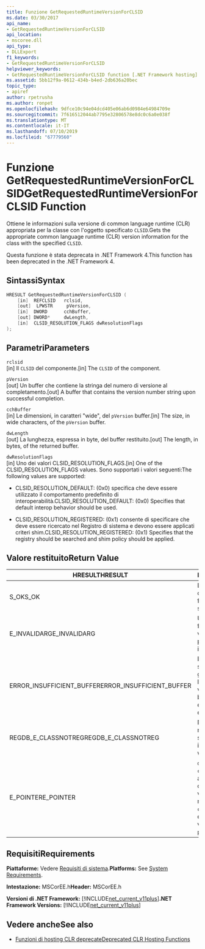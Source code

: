 ```yaml
---
title: Funzione GetRequestedRuntimeVersionForCLSID
ms.date: 03/30/2017
api_name:
- GetRequestedRuntimeVersionForCLSID
api_location:
- mscoree.dll
api_type:
- DLLExport
f1_keywords:
- GetRequestedRuntimeVersionForCLSID
helpviewer_keywords:
- GetRequestedRuntimeVersionForCLSID function [.NET Framework hosting]
ms.assetid: 5bb12f9a-0612-434b-b4ed-2db636a20bec
topic_type:
- apiref
author: rpetrusha
ms.author: ronpet
ms.openlocfilehash: 9dfce10c94e04dcd405e06ab6d0984e64984709e
ms.sourcegitcommit: 7f616512044ab7795e32806578e8dc0c6a0e038f
ms.translationtype: MT
ms.contentlocale: it-IT
ms.lasthandoff: 07/10/2019
ms.locfileid: "67779560"
---
```

# <a name="getrequestedruntimeversionforclsid-function"></a><span data-ttu-id="72b3d-102">Funzione GetRequestedRuntimeVersionForCLSID</span><span class="sxs-lookup"><span data-stu-id="72b3d-102">GetRequestedRuntimeVersionForCLSID Function</span></span>
<span data-ttu-id="72b3d-103">Ottiene le informazioni sulla versione di common language runtime (CLR) appropriata per la classe con l'oggetto specificato `CLSID`.</span><span class="sxs-lookup"><span data-stu-id="72b3d-103">Gets the appropriate common language runtime (CLR) version information for the class with the specified `CLSID`.</span></span>  
  
 <span data-ttu-id="72b3d-104">Questa funzione è stata deprecata in .NET Framework 4.</span><span class="sxs-lookup"><span data-stu-id="72b3d-104">This function has been deprecated in the .NET Framework 4.</span></span>  
  
## <a name="syntax"></a><span data-ttu-id="72b3d-105">Sintassi</span><span class="sxs-lookup"><span data-stu-id="72b3d-105">Syntax</span></span>  
  
```cpp  
HRESULT GetRequestedRuntimeVersionForCLSID (  
    [in]  REFCLSID   rclsid,   
    [out]  LPWSTR     pVersion,   
    [in]  DWORD      cchBuffer,   
    [out] DWORD*     dwLength,   
    [in]  CLSID_RESOLUTION_FLAGS dwResolutionFlags  
);  
```  
  
## <a name="parameters"></a><span data-ttu-id="72b3d-106">Parametri</span><span class="sxs-lookup"><span data-stu-id="72b3d-106">Parameters</span></span>  
 `rclsid`  
 <span data-ttu-id="72b3d-107">[in]  Il `CLSID` del componente.</span><span class="sxs-lookup"><span data-stu-id="72b3d-107">[in]  The `CLSID` of the component.</span></span>  
  
 `pVersion`  
 <span data-ttu-id="72b3d-108">[out]  Un buffer che contiene la stringa del numero di versione al completamento.</span><span class="sxs-lookup"><span data-stu-id="72b3d-108">[out]  A buffer that contains the version number string upon successful completion.</span></span>  
  
 `cchBuffer`  
 <span data-ttu-id="72b3d-109">[in]  Le dimensioni, in caratteri "wide", del `pVersion` buffer.</span><span class="sxs-lookup"><span data-stu-id="72b3d-109">[in]  The size, in wide characters, of the `pVersion` buffer.</span></span>  
  
 `dwLength`  
 <span data-ttu-id="72b3d-110">[out] La lunghezza, espressa in byte, del buffer restituito.</span><span class="sxs-lookup"><span data-stu-id="72b3d-110">[out] The length, in bytes, of the returned buffer.</span></span>  
  
 `dwResolutionFlags`  
 <span data-ttu-id="72b3d-111">[in]  Uno dei valori CLSID_RESOLUTION_FLAGS.</span><span class="sxs-lookup"><span data-stu-id="72b3d-111">[in]  One of the CLSID_RESOLUTION_FLAGS values.</span></span> <span data-ttu-id="72b3d-112">Sono supportati i valori seguenti:</span><span class="sxs-lookup"><span data-stu-id="72b3d-112">The following values are supported:</span></span>  
  
- <span data-ttu-id="72b3d-113">CLSID_RESOLUTION_DEFAULT: (0x0) specifica che deve essere utilizzato il comportamento predefinito di interoperabilità.</span><span class="sxs-lookup"><span data-stu-id="72b3d-113">CLSID_RESOLUTION_DEFAULT: (0x0) Specifies that default interop behavior should be used.</span></span>  
  
- <span data-ttu-id="72b3d-114">CLSID_RESOLUTION_REGISTERED: (0x1) consente di specificare che deve essere ricercato nel Registro di sistema e devono essere applicati criteri shim.</span><span class="sxs-lookup"><span data-stu-id="72b3d-114">CLSID_RESOLUTION_REGISTERED: (0x1) Specifies that the registry should be searched and shim policy should be applied.</span></span>  
  
## <a name="return-value"></a><span data-ttu-id="72b3d-115">Valore restituito</span><span class="sxs-lookup"><span data-stu-id="72b3d-115">Return Value</span></span>  
  
|<span data-ttu-id="72b3d-116">HRESULT</span><span class="sxs-lookup"><span data-stu-id="72b3d-116">HRESULT</span></span>|<span data-ttu-id="72b3d-117">Descrizione</span><span class="sxs-lookup"><span data-stu-id="72b3d-117">Description</span></span>|  
|-------------|-----------------|  
|<span data-ttu-id="72b3d-118">S_OK</span><span class="sxs-lookup"><span data-stu-id="72b3d-118">S_OK</span></span>|<span data-ttu-id="72b3d-119">La funzione ha restituito correttamente.</span><span class="sxs-lookup"><span data-stu-id="72b3d-119">The function returned successfully.</span></span>|  
|<span data-ttu-id="72b3d-120">E_INVALIDARG</span><span class="sxs-lookup"><span data-stu-id="72b3d-120">E_INVALIDARG</span></span>|<span data-ttu-id="72b3d-121">Uno dei parametri è un formato o tipo non valido.</span><span class="sxs-lookup"><span data-stu-id="72b3d-121">One of the parameters has an invalid type or format.</span></span>|  
|<span data-ttu-id="72b3d-122">ERROR_INSUFFICIENT_BUFFER</span><span class="sxs-lookup"><span data-stu-id="72b3d-122">ERROR_INSUFFICIENT_BUFFER</span></span>|<span data-ttu-id="72b3d-123">Il `pVersion` buffer non è sufficientemente grande da contenere l'intera stringa di versione.</span><span class="sxs-lookup"><span data-stu-id="72b3d-123">The `pVersion` buffer is not large enough to hold the entire version string.</span></span>|  
|<span data-ttu-id="72b3d-124">REGDB_E_CLASSNOTREG</span><span class="sxs-lookup"><span data-stu-id="72b3d-124">REGDB_E_CLASSNOTREG</span></span>|<span data-ttu-id="72b3d-125">Nessuna classe registrata con l'oggetto specificato `CLSID`.</span><span class="sxs-lookup"><span data-stu-id="72b3d-125">There is no class registered with the specified `CLSID`.</span></span>|  
|<span data-ttu-id="72b3d-126">E_POINTER</span><span class="sxs-lookup"><span data-stu-id="72b3d-126">E_POINTER</span></span>|<span data-ttu-id="72b3d-127">`dwLength` è null, o `cchBuffer` sia abbastanza grande da contenere la stringa di versione, ma `pVersion` è null.</span><span class="sxs-lookup"><span data-stu-id="72b3d-127">`dwLength` is null, or `cchBuffer` is large enough to hold the version string, but `pVersion` is null.</span></span>|  
  
## <a name="requirements"></a><span data-ttu-id="72b3d-128">Requisiti</span><span class="sxs-lookup"><span data-stu-id="72b3d-128">Requirements</span></span>  
 <span data-ttu-id="72b3d-129">**Piattaforme:** Vedere [Requisiti di sistema](../../../../docs/framework/get-started/system-requirements.md).</span><span class="sxs-lookup"><span data-stu-id="72b3d-129">**Platforms:** See [System Requirements](../../../../docs/framework/get-started/system-requirements.md).</span></span>  
  
 <span data-ttu-id="72b3d-130">**Intestazione:** MSCorEE.h</span><span class="sxs-lookup"><span data-stu-id="72b3d-130">**Header:** MSCorEE.h</span></span>  
  
 <span data-ttu-id="72b3d-131">**Versioni di .NET Framework:** [!INCLUDE[net_current_v11plus](../../../../includes/net-current-v11plus-md.md)]</span><span class="sxs-lookup"><span data-stu-id="72b3d-131">**.NET Framework Versions:** [!INCLUDE[net_current_v11plus](../../../../includes/net-current-v11plus-md.md)]</span></span>  
  
## <a name="see-also"></a><span data-ttu-id="72b3d-132">Vedere anche</span><span class="sxs-lookup"><span data-stu-id="72b3d-132">See also</span></span>

- [<span data-ttu-id="72b3d-133">Funzioni di hosting CLR deprecate</span><span class="sxs-lookup"><span data-stu-id="72b3d-133">Deprecated CLR Hosting Functions</span></span>](../../../../docs/framework/unmanaged-api/hosting/deprecated-clr-hosting-functions.md)
